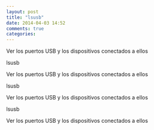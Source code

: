 ```yaml
---
layout: post
title: "lsusb"
date: 2014-04-03 14:52
comments: true
categories: 
---
```

Ver los puertos USB y los dispositivos conectados a ellos

lsusb

Ver los puertos USB y los dispositivos conectados a ellos

lsusb

Ver los puertos USB y los dispositivos conectados a ellos

lsusb

Ver los puertos USB y los dispositivos conectados a ellos

